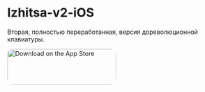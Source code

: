 # Izhitsa-v2-iOS
Вторая, полностью переработанная, версия дореволюционной клавиатуры.

<a href="https://apps.apple.com/us/app/%D0%B8%D0%B6%D0%B8%D1%86%D0%B0/id1475542308?itsct=apps_box_badge&amp;itscg=30200" style="display: inline-block; overflow: hidden; border-radius: 13px; width: 250px; height: 83px;"><img src="https://tools.applemediaservices.com/api/badges/download-on-the-app-store/white/ru-ru?size=250x83&amp;releaseDate=1615161600&h=7186cbfb5e8dba47da43553c50c43777" alt="Download on the App Store" style="border-radius: 13px; width: 250px; height: 83px;"></a>
